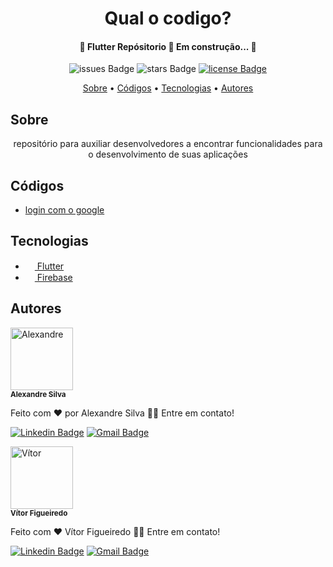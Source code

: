 
<h1 align="center" color=""> Qual o codigo? </h1>
  
  <h4 align="center"> 
	🚧  Flutter Repósitorio 🚀 Em construção...  🚧
  </h4>

  <div align="center">
 
  ![issues Badge](https://img.shields.io/github/issues/alexandreturial/qual_o_codigo?color=%231389FD&style=flat-square)
  ![stars Badge](https://img.shields.io/github/stars/alexandreturial/qual_o_codigo?color=%231389FD&style=flat-square)
  [![license Badge](https://img.shields.io/badge/License-Apache--2.0-%231389FD?style=flat-square)](https://github.com/alexandreturial/qual_o_codigo/blob/main/LICENSE)
 
  </div>

  <p align="center">
    <a href="#Sobre">Sobre</a> •
    <a href="#Códigos">Códigos</a> • 
    <a href="#Tecnologias">Tecnologias</a> • 
    <a href="#Autores">Autores</a>
  </p>
  
  <h2>Sobre</h2>
  
  <p align="center">
    repositório para auxiliar desenvolvedores a encontrar funcionalidades para o desenvolvimento de suas aplicações
  </p>

  <h2>Códigos</h2>
  <ul>
      <li>
        <a href="#">
          login com o google
        </a>
      </li>
    </ul>


  <h2>Tecnologias</h2>
    <ul>
      <li>
        <a href="https://flutter.dev/">
          <img src="https://cdn.iconscout.com/icon/free/png-512/flutter-2038877-1720090.png" width="15px;"/>
          Flutter
        </a>
      </li>
      <li>
        <a href="https://firebase.google.com/">
          <img
            src="https://img.icons8.com/color/452/firebase.png" width="15px;"/>
          Firebase
        </a>
      </li>
    </ul>
  
  <h2>Autores</h2>
  <div>
    <img styles="border-radius:50px;" src="https://avatars.githubusercontent.com/u/29807033?s=400&u=3c349b78c5dbbb9f6eff2719d64a726ad77e0dc1&v=4"  width="100px;" alt="Alexandre"/>
    <br />
    <sub><b>Alexandre Silva</b></sub>
  </div>
  
  Feito com ❤️ por Alexandre Silva 👋🏽 Entre em contato!

  [![Linkedin Badge](https://img.shields.io/badge/-Alexandre_silva-%230c93e4?style=for-the-badge&logo=LinkedIn)](https://www.linkedin.com/in/alexandre-silva-turial-62324a134/)
  [![Gmail Badge](https://img.shields.io/badge/-aleturial8%40gmail.com-%23EA4335?style=for-the-badge&logo=Gmail&logoColor=white&)](mailto:aleturial8@gmail.com)

  <div>
    <img src="https://media-exp1.licdn.com/dms/image/C4E03AQG_GXgll2xoKQ/profile-displayphoto-shrink_200_200/0/1599840532756?e=1632355200&v=beta&t=IfGTnmQwm4HWRz05fDjbMWAtgKEmgPOXSgiIKsBvQsY"  width="100px;" alt="Vítor"/>
    <br />
    <sub><b>Vítor Figueiredo</b></sub>
  </div>
  
  Feito com ❤️ Vítor Figueiredo 👋🏽 Entre em contato!

  [![Linkedin Badge](https://img.shields.io/badge/-V%C3%ADtor%20Figueiredo-%230c93e4?style=for-the-badge&logo=LinkedIn)](https://www.linkedin.com/in/vfig/)
  [![Gmail Badge](https://img.shields.io/badge/-eliotefig%40gmail.com-%23EA4335?style=for-the-badge&logo=Gmail&logoColor=white&)](mailto:eliotefig@gmail.com)

 